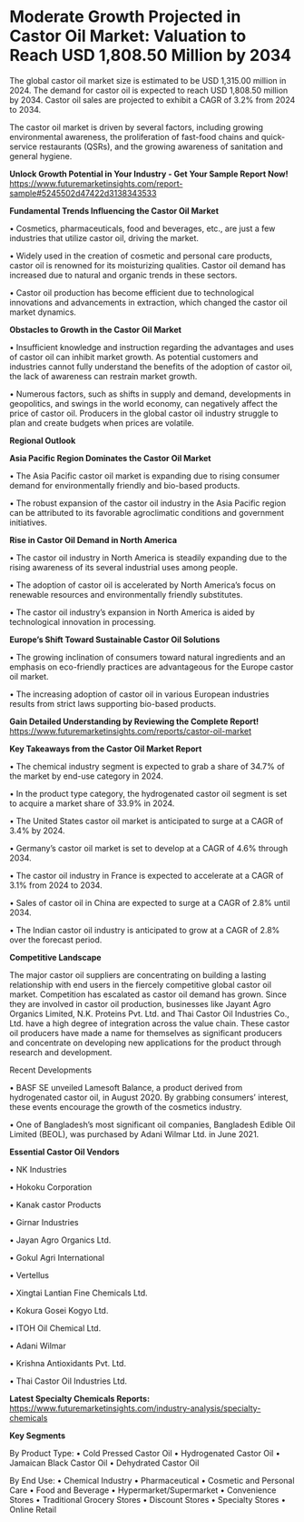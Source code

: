 # Moderate Growth Projected in Castor Oil Market: Valuation to Reach USD 1,808.50 Million by 2034

The global castor oil market size is estimated to be USD 1,315.00 million in 2024. The demand for castor oil is expected to reach USD 1,808.50 million by 2034. Castor oil sales are projected to exhibit a CAGR of 3.2% from 2024 to 2034.

The castor oil market is driven by several factors, including growing environmental awareness, the proliferation of fast-food chains and quick-service restaurants (QSRs), and the growing awareness of sanitation and general hygiene.

**Unlock Growth Potential in Your Industry - Get Your Sample Report Now!** https://www.futuremarketinsights.com/report-sample#5245502d47422d3138343533

**Fundamental Trends Influencing the Castor Oil Market**

•	Cosmetics, pharmaceuticals, food and beverages, etc., are just a few industries that utilize castor oil, driving the market.

•	Widely used in the creation of cosmetic and personal care products, castor oil is renowned for its moisturizing qualities. Castor oil demand has increased due to natural and organic trends in these sectors.

•	Castor oil production has become efficient due to technological innovations and advancements in extraction, which changed the castor oil market dynamics.

**Obstacles to Growth in the Castor Oil Market**

•	Insufficient knowledge and instruction regarding the advantages and uses of castor oil can inhibit market growth. As potential customers and industries cannot fully understand the benefits of the adoption of castor oil, the lack of awareness can restrain market growth.

•	Numerous factors, such as shifts in supply and demand, developments in geopolitics, and swings in the world economy, can negatively affect the price of castor oil. Producers in the global castor oil industry struggle to plan and create budgets when prices are volatile.

**Regional Outlook**

**Asia Pacific Region Dominates the Castor Oil Market**

•	The Asia Pacific castor oil market is expanding due to rising consumer demand for environmentally friendly and bio-based products.

•	The robust expansion of the castor oil industry in the Asia Pacific region can be attributed to its favorable agroclimatic conditions and government initiatives.

**Rise in Castor Oil Demand in North America**

•	The castor oil industry in North America is steadily expanding due to the rising awareness of its several industrial uses among people.

•	The adoption of castor oil is accelerated by North America’s focus on renewable resources and environmentally friendly substitutes.

•	The castor oil industry’s expansion in North America is aided by technological innovation in processing.

**Europe’s Shift Toward Sustainable Castor Oil Solutions**

•	The growing inclination of consumers toward natural ingredients and an emphasis on eco-friendly practices are advantageous for the Europe castor oil market.

•	The increasing adoption of castor oil in various European industries results from strict laws supporting bio-based products.

**Gain Detailed Understanding by Reviewing the Complete Report!** https://www.futuremarketinsights.com/reports/castor-oil-market

**Key Takeaways from the Castor Oil Market Report**

•	The chemical industry segment is expected to grab a share of 34.7% of the market by end-use category in 2024.

•	In the product type category, the hydrogenated castor oil segment is set to acquire a market share of 33.9% in 2024.

•	The United States castor oil market is anticipated to surge at a CAGR of 3.4% by 2024.

•	Germany’s castor oil market is set to develop at a CAGR of 4.6% through 2034.

•	The castor oil industry in France is expected to accelerate at a CAGR of 3.1% from 2024 to 2034.

•	Sales of castor oil in China are expected to surge at a CAGR of 2.8% until 2034.

•	The Indian castor oil industry is anticipated to grow at a CAGR of 2.8% over the forecast period.

**Competitive Landscape**

The major castor oil suppliers are concentrating on building a lasting relationship with end users in the fiercely competitive global castor oil market. Competition has escalated as castor oil demand has grown. Since they are involved in castor oil production, businesses like Jayant Agro Organics Limited, N.K. Proteins Pvt. Ltd. and Thai Castor Oil Industries Co., Ltd. have a high degree of integration across the value chain. These castor oil producers have made a name for themselves as significant producers and concentrate on developing new applications for the product through research and development.

Recent Developments

•	BASF SE unveiled Lamesoft Balance, a product derived from hydrogenated castor oil, in August 2020. By grabbing consumers’ interest, these events encourage the growth of the cosmetics industry.

•	One of Bangladesh’s most significant oil companies, Bangladesh Edible Oil Limited (BEOL), was purchased by Adani Wilmar Ltd. in June 2021.

**Essential Castor Oil Vendors**

•	NK Industries

•	Hokoku Corporation

•	Kanak castor Products

•	Girnar Industries

•	Jayan Agro Organics Ltd.

•	Gokul Agri International

•	Vertellus

•	Xingtai Lantian Fine Chemicals Ltd.

•	Kokura Gosei Kogyo Ltd.

•	ITOH Oil Chemical Ltd.

•	Adani Wilmar

•	Krishna Antioxidants Pvt. Ltd.

•	Thai Castor Oil Industries Ltd.

**Latest Specialty Chemicals Reports:** https://www.futuremarketinsights.com/industry-analysis/specialty-chemicals

**Key Segments**

By Product Type:
•	Cold Pressed Castor Oil
•	Hydrogenated Castor Oil
•	Jamaican Black Castor Oil
•	Dehydrated Castor Oil

By End Use:
•	Chemical Industry
•	Pharmaceutical
•	Cosmetic and Personal Care
•	Food and Beverage
•	Hypermarket/Supermarket
•	Convenience Stores
•	Traditional Grocery Stores
•	Discount Stores
•	Specialty Stores
•	Online Retail

